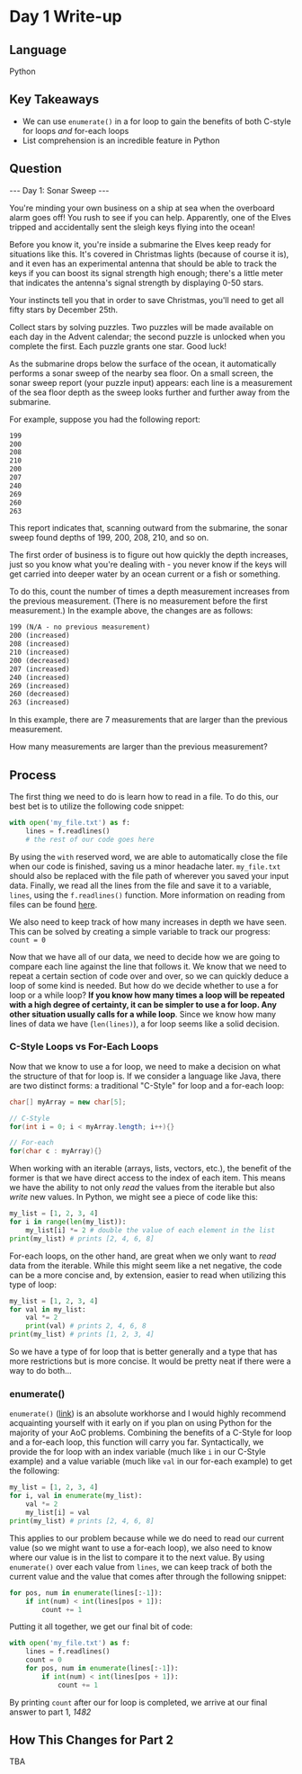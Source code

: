 # Day 1 Write-up

## Language

Python

## Key Takeaways

- We can use `enumerate()` in a for loop to gain the benefits of both C-style for loops _and_ for-each loops
- List comprehension is an incredible feature in Python

## Question

--- Day 1: Sonar Sweep ---

You're minding your own business on a ship at sea when the overboard alarm goes off! You rush to see if you can help. Apparently, one of the Elves tripped and accidentally sent the sleigh keys flying into the ocean!

Before you know it, you're inside a submarine the Elves keep ready for situations like this. It's covered in Christmas lights (because of course it is), and it even has an experimental antenna that should be able to track the keys if you can boost its signal strength high enough; there's a little meter that indicates the antenna's signal strength by displaying 0-50 stars.

Your instincts tell you that in order to save Christmas, you'll need to get all fifty stars by December 25th.

Collect stars by solving puzzles. Two puzzles will be made available on each day in the Advent calendar; the second puzzle is unlocked when you complete the first. Each puzzle grants one star. Good luck!

As the submarine drops below the surface of the ocean, it automatically performs a sonar sweep of the nearby sea floor. On a small screen, the sonar sweep report (your puzzle input) appears: each line is a measurement of the sea floor depth as the sweep looks further and further away from the submarine.

For example, suppose you had the following report:

```md
199
200
208
210
200
207
240
269
260
263
```

This report indicates that, scanning outward from the submarine, the sonar sweep found depths of 199, 200, 208, 210, and so on.

The first order of business is to figure out how quickly the depth increases, just so you know what you're dealing with - you never know if the keys will get carried into deeper water by an ocean current or a fish or something.

To do this, count the number of times a depth measurement increases from the previous measurement. (There is no measurement before the first measurement.) In the example above, the changes are as follows:

```md
199 (N/A - no previous measurement)
200 (increased)
208 (increased)
210 (increased)
200 (decreased)
207 (increased)
240 (increased)
269 (increased)
260 (decreased)
263 (increased)
```

In this example, there are 7 measurements that are larger than the previous measurement.

How many measurements are larger than the previous measurement?

## Process

The first thing we need to do is learn how to read in a file. To do this, our best bet is to utilize the following code snippet:

```python
with open('my_file.txt') as f:
    lines = f.readlines()
    # the rest of our code goes here
```

By using the `with` reserved word, we are able to automatically close the file when our code is finished, saving us a minor headache later. `my_file.txt` should also be replaced with the file path of wherever you saved your input data. Finally, we read all the lines from the file and save it to a variable, `lines`, using the `f.readlines()` function. More information on reading from files can be found [here](https://pythonspot.com/read-file/).

We also need to keep track of how many increases in depth we have seen. This can be solved by creating a simple variable to track our progress: `count = 0`

Now that we have all of our data, we need to decide how we are going to compare each line against the line that follows it. We know that we need to repeat a certain section of code over and over, so we can quickly deduce a loop of some kind is needed. But how do we decide whether to use a for loop or a while loop? __If you know how many times a loop will be repeated with a high degree of certainty, it can be simpler to use a for loop. Any other situation usually calls for a while loop__. Since we know how many lines of data we have (`len(lines)`), a for loop seems like a solid decision.

### C-Style Loops vs For-Each Loops

Now that we know to use a for loop, we need to make a decision on what the structure of that for loop is. If we consider a language like Java, there are two distinct forms: a traditional "C-Style" for loop and a for-each loop:

```java
char[] myArray = new char[5];

// C-Style
for(int i = 0; i < myArray.length; i++){}

// For-each
for(char c : myArray){}
```

When working with an iterable (arrays, lists, vectors, etc.), the benefit of the former is that we have direct access to the index of each item. This means we have the ability to not only _read_ the values from the iterable but also _write_ new values. In Python, we might see a piece of code like this:

```python
my_list = [1, 2, 3, 4]
for i in range(len(my_list)):
    my_list[i] *= 2 # double the value of each element in the list
print(my_list) # prints [2, 4, 6, 8]
```

For-each loops, on the other hand, are great when we only want to _read_ data from the iterable. While this might seem like a net negative, the code can be a more concise and, by extension, easier to read when utilizing this type of loop:

```python
my_list = [1, 2, 3, 4]
for val in my_list:
    val *= 2
    print(val) # prints 2, 4, 6, 8
print(my_list) # prints [1, 2, 3, 4]
```

So we have a type of for loop that is better generally and a type that has more restrictions but is more concise. It would be pretty neat if there were a way to do both...

### enumerate()

`enumerate()` ([link](https://www.tutorialspoint.com/enumerate-in-python)) is an absolute workhorse and I would highly recommend acquainting yourself with it early on if you plan on using Python for the majority of your AoC problems. Combining the benefits of a C-Style for loop and a for-each loop, this function will carry you far. Syntactically, we provide the for loop with an index variable (much like `i` in our C-Style example) and a value variable (much like `val` in our for-each example) to get the following:

```python
my_list = [1, 2, 3, 4]
for i, val in enumerate(my_list):
    val *= 2
    my_list[i] = val
print(my_list) # prints [2, 4, 6, 8]
```

This applies to our problem because while we do need to read our current value (so we might want to use a for-each loop), we also need to know where our value is in the list to compare it to the next value. By using `enumerate()` over each value from `lines`, we can keep track of both the current value and the value that comes after through the following snippet:

```python
for pos, num in enumerate(lines[:-1]):
    if int(num) < int(lines[pos + 1]):
        count += 1
```

Putting it all together, we get our final bit of code:

```python
with open('my_file.txt') as f:
    lines = f.readlines()
    count = 0
    for pos, num in enumerate(lines[:-1]):
        if int(num) < int(lines[pos + 1]):
            count += 1
```

By printing `count` after our for loop is completed, we arrive at our final answer to part 1, _1482_

## How This Changes for Part 2

TBA
